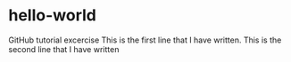 # hello-world
GitHub tutorial excercise
This is the first line that I have written.
This is the second line that I have written
